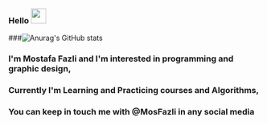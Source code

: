 ### Hello  <img src="https://raw.githubusercontent.com/MartinHeinz/MartinHeinz/master/wave.gif" width="30px">
###![Anurag's GitHub stats](https://github-readme-stats.vercel.app/api?username=MosFazli&show_icons=true&theme=highcontrast)
### I'm Mostafa Fazli and I'm interested in programming and graphic design, 
### Currently I'm Learning and Practicing courses and Algorithms,
### You can keep in touch me with @MosFazli in any social media
